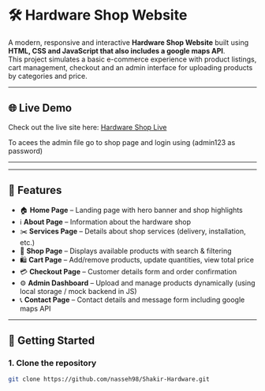 # 🛠️ Hardware Shop Website  

A modern, responsive and interactive **Hardware Shop Website** built using **HTML, CSS and JavaScript that also includes a google maps API**.  
This project simulates a basic e-commerce experience with product listings, cart management, checkout and an admin interface for uploading products by categories and price.  

---

## 🌐 Live Demo  
Check out the live site here: [Hardware Shop Live](https://nasseh98.github.io/Shakir_Hardware/)  

To acees the admin file go to shop page and login using (admin123 as password)

---



---

## 🎨 Features  

- 🏠 **Home Page** – Landing page with hero banner and shop highlights  
- ℹ️ **About Page** – Information about the hardware shop  
- ✂️ **Services Page** – Details about shop services (delivery, installation, etc.)  
- 🛒 **Shop Page** – Displays available products with search & filtering  
- 🛍️ **Cart Page** – Add/remove products, update quantities, view total price  
- 💳 **Checkout Page** – Customer details form and order confirmation  
- ⚙️ **Admin Dashboard** – Upload and manage products dynamically (using local storage / mock backend in JS)  
- 📞 **Contact Page** – Contact details and message form  including google maps API

---

## 🚀 Getting Started  

### 1. Clone the repository  
```bash
git clone https://github.com/nasseh98/Shakir-Hardware.git
